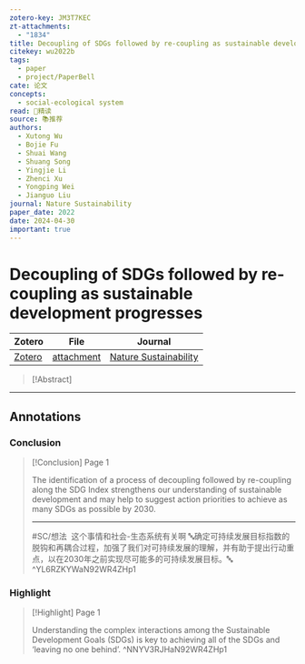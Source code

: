 ```yaml
---
zotero-key: JM3T7KEC
zt-attachments:
  - "1834"
title: Decoupling of SDGs followed by re-coupling as sustainable development progresses
citekey: wu2022b
tags:
  - paper
  - project/PaperBell
cate: 论文
concepts:
  - social-ecological system
read: 🤔精读
source: 📚推荐
authors:
  - Xutong Wu
  - Bojie Fu
  - Shuai Wang
  - Shuang Song
  - Yingjie Li
  - Zhenci Xu
  - Yongping Wei
  - Jianguo Liu
journal: Nature Sustainability
paper_date: 2022
date: 2024-04-30
important: true
---
```

# Decoupling of SDGs followed by re-coupling as sustainable development progresses

| Zotero | File | Journal |
| ---- | ---- | ---- |
| [Zotero](zotero://select/library/items/JM3T7KEC) | [attachment](<file:///Users/songshgeo/Zotero/storage/N92WR4ZH/Wu%20%E7%AD%89%E3%80%82%20-%202022%20-%20Decoupling%20of%20SDGs%20followed%20by%20re-coupling%20as%20sust.pdf>) | [Nature Sustainability](https://www.nature.com/articles/s41893-022-00868-x) |

> [!Abstract]
> 
> 

---
## Annotations



### Conclusion

> [!Conclusion] Page 1
> 
> The identification of a process of decoupling followed by re-coupling along the SDG Index strengthens our understanding of sustainable development and may help to suggest action priorities to achieve as many SDGs as possible by 2030.
> 
> ---
> #SC/想法  这个事情和社会-生态系统有关啊
> 🔤确定可持续发展目标指数的脱钩和再耦合过程，加强了我们对可持续发展的理解，并有助于提出行动重点，以在2030年之前实现尽可能多的可持续发展目标。🔤
> ^YL6RZKYWaN92WR4ZHp1

### Highlight

> [!Highlight] Page 1
> 
> Understanding the complex interactions among the Sustainable Development Goals (SDGs) is key to achieving all of the SDGs and ‘leaving no one behind’.
> ^NNYV3RJHaN92WR4ZHp1

